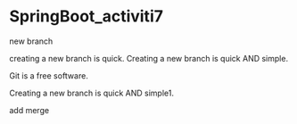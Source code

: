 # SpringBoot_activiti7

new branch 

creating a new branch is quick.
Creating a new branch is quick AND simple.

Git is a free software.

Creating a new branch is quick AND simple1.

add merge

